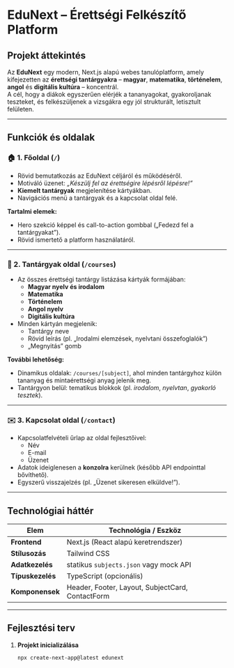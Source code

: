 # EduNext – Érettségi Felkészítő Platform

## Projekt áttekintés
Az **EduNext** egy modern, Next.js alapú webes tanulóplatform, amely kifejezetten az **érettségi tantárgyakra** – **magyar**, **matematika**, **történelem**, **angol** és **digitális kultúra** – koncentrál.  
A cél, hogy a diákok egyszerűen elérjék a tananyagokat, gyakoroljanak teszteket, és felkészüljenek a vizsgákra egy jól strukturált, letisztult felületen.

---

## Funkciók és oldalak

### 🏠 1. Főoldal (`/`)
- Rövid bemutatkozás az EduNext céljáról és működéséről.  
- Motiváló üzenet: *„Készülj fel az érettségire lépésről lépésre!”*  
- **Kiemelt tantárgyak** megjelenítése kártyákban.  
- Navigációs menü a tantárgyak és a kapcsolat oldal felé.  

**Tartalmi elemek:**
- Hero szekció képpel és call-to-action gombbal („Fedezd fel a tantárgyakat”).  
- Rövid ismertető a platform használatáról.

---

### 📘 2. Tantárgyak oldal (`/courses`)
- Az összes érettségi tantárgy listázása kártyák formájában:
  - **Magyar nyelv és irodalom**  
  - **Matematika**  
  - **Történelem**  
  - **Angol nyelv**  
  - **Digitális kultúra**
- Minden kártyán megjelenik:
  - Tantárgy neve  
  - Rövid leírás (pl. „Irodalmi elemzések, nyelvtani összefoglalók”)  
  - „Megnyitás” gomb  

**További lehetőség:**  
- Dinamikus oldalak: `/courses/[subject]`, ahol minden tantárgyhoz külön tananyag és mintaérettségi anyag jelenik meg.  
- Tantárgyon belül: tematikus blokkok (pl. *irodalom*, *nyelvtan*, *gyakorló tesztek*).

---

### ✉️ 3. Kapcsolat oldal (`/contact`)
- Kapcsolatfelvételi űrlap az oldal fejlesztőivel:
  - Név  
  - E-mail  
  - Üzenet  
- Adatok ideiglenesen a **konzolra** kerülnek (később API endpointtal bővíthető).  
- Egyszerű visszajelzés (pl. „Üzenet sikeresen elküldve!”).  

---

## Technológiai háttér

| Elem | Technológia / Eszköz |
|------|------------------------|
| **Frontend** | Next.js (React alapú keretrendszer) |
| **Stílusozás** | Tailwind CSS |
| **Adatkezelés** | statikus `subjects.json` vagy mock API |
| **Típuskezelés** | TypeScript (opcionális) |
| **Komponensek** | Header, Footer, Layout, SubjectCard, ContactForm |

---

## Fejlesztési terv

1. **Projekt inicializálása**  
   ```bash
   npx create-next-app@latest edunext
